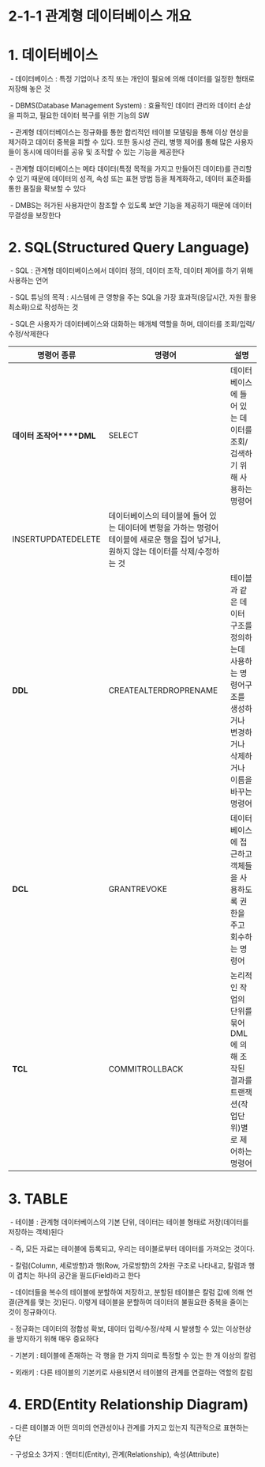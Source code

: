 # 2-1-1 관계형 데이터베이스 개요



# 1. 데이터베이스

​    \- 데이터베이스 : 특정 기업이나 조직 또는 개인이 필요에 의해 데이터를 일정한 형태로 저장해 놓은 것

​    \- DBMS(Database Management System) : 효율적인 데이터 관리와 데이터 손상을 피하고, 필요한 데이터 복구를 위한 기능의 SW

​    \- 관계형 데이터베이스는 정규화를 통한 합리적인 테이블 모델링을 통해 이상 현상을 제거하고 데이터 중복을 피할 수 있다. 또한 동시성 관리, 병행 제어를 통해 많은 사용자들이 동시에 데이터를 공유 및 조작할 수 있는 기능을 제공한다

​    \- 관계형 데이터베이스는 메타 데이터(특정 목적을 가지고 만들어진 데이터)를 관리할 수 있기 때문에 데이터의 성격, 속성 또는 표현 방법 등을 체계화하고, 데이터 표준화를 통한 품질을 확보할 수 있다

​    \- DMBS는 허가된 사용자만이 참조할 수 있도록 보안 기능을 제공하기 때문에 데이터 무결성을 보장한다



# 2. SQL(Structured Query Language)

​    \- SQL : 관계형 데이터베이스에서 데이터 정의, 데이터 조작, 데이터 제어를 하기 위해 사용하는 언어

​    \- SQL 튜닝의 목적 : 시스템에 큰 영향을 주는 SQL을 가장 효과적(응답시간, 자원 활용 최소화)으로 작성하는 것

​    \- SQL은 사용자가 데이터베이스와 대화하는 매개체 역할을 하며, 데이터를 조회/입력/수정/삭제한다

| **명령어 종류**          | **명령어**                                                   | **설명**                                                     |
| ------------------------ | ------------------------------------------------------------ | ------------------------------------------------------------ |
| **데이터 조작어****DML** | SELECT                                                       | 데이터베이스에 들어 있는 데이터를 조회/검색하기 위해 사용하는 명령어 |
| INSERTUPDATEDELETE       | 데이터베이스의 테이블에 들어 있는 데이터에 변형을 가하는 명령어테이블에 새로운 행을 집어 넣거나, 원하지 않는 데이터를 삭제/수정하는 것 |                                                              |
| **DDL**                  | CREATEALTERDROPRENAME                                        | 테이블과 같은 데이터 구조를 정의하는데 사용하는 명령어구조를 생성하거나 변경하거나 삭제하거나 이름을 바꾸는 명령어 |
| **DCL**                  | GRANTREVOKE                                                  | 데이터베이스에 접근하고 객체들을 사용하도록 권한을 주고 회수하는 명령어 |
| **TCL**                  | COMMITROLLBACK                                               | 논리적인 작업의 단위를 묶어 DML에 의해 조작된 결과를 트랜잭션(작업단위)별로 제어하는 명령어 |



# 3. TABLE

​    \- 테이블 : 관계형 데이터베이스의 기본 단위, 데이터는 테이블 형태로 저장(데이터를 저장하는 객체)된다

​    \- 즉, 모든 자료는 테이블에 등록되고, 우리는 테이블로부터 데이터를 가져오는 것이다. 

​    \- 칼럼(Column, 세로방향)과 행(Row, 가로방향)의 2차원 구조로 나타내고, 칼럼과 행이 겹치는 하나의 공간을 필드(Field)라고 한다

​    \- 데이터들을 복수의 테이블에 분할하여 저장하고, 분할된 테이블은 칼럼 값에 의해 연결(관계를 맺는 것)된다. 이렇게 테이블을 분할하여 데이터의 불필요한 중복을 줄이는 것이 정규화이다.

​    \- 정규화는 데이터의 정합성 확보, 데이터 입력/수정/삭제 시 발생할 수 있는 이상현상을 방지하기 위해 매우 중요하다

​    \- 기본키 : 테이블에 존재하는 각 행을 한 가지 의미로 특정할 수 있는 한 개 이상의 칼럼

​    \- 외래키 : 다른 테이블의 기본키로 사용되면서 테이블의 관계를 연결하는 역할의 칼럼



# 4. ERD(Entity Relationship Diagram)

​    \- 다른 테이블과 어떤 의미의 연관성이나 관계를 가지고 있는지 직관적으로 표현하는 수단

​    \- 구성요소 3가지 : 엔터티(Entity), 관계(Relationship), 속성(Attribute)